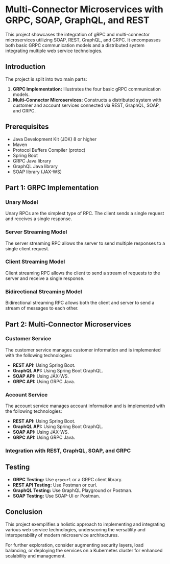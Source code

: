 # Multi-Connector Microservices with GRPC, SOAP, GraphQL, and REST

This project showcases the integration of gRPC and multi-connector microservices utilizing SOAP, REST, GraphQL, and GRPC. It encompasses both basic GRPC communication models and a distributed system integrating multiple web service technologies.



## Introduction

The project is split into two main parts:
1. **GRPC Implementation:** Illustrates the four basic gRPC communication models.
2. **Multi-Connector Microservices:** Constructs a distributed system with customer and account services connected via REST, GraphQL, SOAP, and GRPC.

## Prerequisites

- Java Development Kit (JDK) 8 or higher
- Maven
- Protocol Buffers Compiler (protoc)
- Spring Boot
- GRPC Java library
- GraphQL Java library
- SOAP library (JAX-WS)

## Part 1: GRPC Implementation

### Unary Model

Unary RPCs are the simplest type of RPC. The client sends a single request and receives a single response.

### Server Streaming Model

The server streaming RPC allows the server to send multiple responses to a single client request.

### Client Streaming Model

Client streaming RPC allows the client to send a stream of requests to the server and receive a single response.

### Bidirectional Streaming Model

Bidirectional streaming RPC allows both the client and server to send a stream of messages to each other.

## Part 2: Multi-Connector Microservices

### Customer Service

The customer service manages customer information and is implemented with the following technologies:
- **REST API:** Using Spring Boot.
- **GraphQL API:** Using Spring Boot GraphQL.
- **SOAP API:** Using JAX-WS.
- **GRPC API:** Using GRPC Java.

### Account Service

The account service manages account information and is implemented with the following technologies:
- **REST API:** Using Spring Boot.
- **GraphQL API:** Using Spring Boot GraphQL.
- **SOAP API:** Using JAX-WS.
- **GRPC API:** Using GRPC Java.

### Integration with REST, GraphQL, SOAP, and GRPC


## Testing

- **GRPC Testing:** Use `grpcurl` or a GRPC client library.
- **REST API Testing:** Use Postman or curl.
- **GraphQL Testing:** Use GraphQL Playground or Postman.
- **SOAP Testing:** Use SOAP-UI or Postman.

## Conclusion

This project exemplifies a holistic approach to implementing and integrating various web service technologies, underscoring the versatility and interoperability of modern microservice architectures.

For further exploration, consider augmenting security layers, load balancing, or deploying the services on a Kubernetes cluster for enhanced scalability and management.
